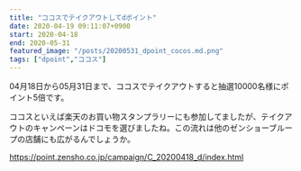 ```yaml
---
title: "ココスでテイクアウトしてdポイント"
date: 2020-04-19 09:11:07+0900
start: 2020-04-18
end: 2020-05-31
featured_image: "/posts/20200531_dpoint_cocos.md.png"
tags: ["dpoint","ココス"]
---
```


04月18日から05月31日まで、ココスでテイクアウトすると抽選10000名様にポイント5倍です。

ココスといえば楽天のお買い物スタンプラリーにも参加してましたが、テイクアウトのキャンペーンはドコモを選びましたね。この流れは他のゼンショーブループの店舗にも広がるんでしょうか。

https://point.zensho.co.jp/campaign/C_20200418_d/index.html

